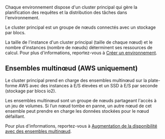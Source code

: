 Chaque environnement dispose d'un cluster principal qui gère la planification des requêtes et la distribution des tâches dans l'environnement.

Le cluster principal est un groupe de nœuds connectés avec un stockage par blocs.

La taille de l'instance d'un cluster principal (taille de chaque nœud) et le nombre d'instances (nombre de nœuds) déterminent ses ressources de calcul. Pour plus d'informations, reportez-vous à [Créer un environnement](qiv1640281527006.md).

Ensembles multinœud (AWS uniquement)
------------------------------------

Le cluster principal prend en charge des ensembles multinœud sur la plate-forme AWS avec des instances à E/S élevées et un SSD à E/S par seconde (stockage par blocs io2).

Les ensembles multinœud sont un groupe de nœuds partageant l'accès à un jeu de volumes. Si l’un nœud tombe en panne, un autre nœud de cet ensemble peut prendre en charge les données stockées pour le nœud défaillant.

Pour plus d'informations, reportez-vous à [Augmentation de la disponibilité avec des ensembles multinœud](https://docs.teradata.com/access/sources/dita/topic?dita:topicPath=jhj1710287413096.dita&utm_source=console&utm_medium=iph).
